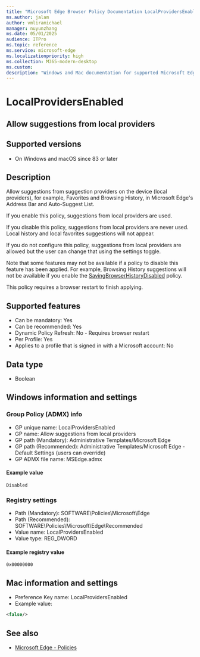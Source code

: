 ```yaml
---
title: "Microsoft Edge Browser Policy Documentation LocalProvidersEnabled"
ms.author: jalam
author: vmliramichael
manager: nuyunzhang
ms.date: 05/01/2025
audience: ITPro
ms.topic: reference
ms.service: microsoft-edge
ms.localizationpriority: high
ms.collection: M365-modern-desktop
ms.custom:
description: "Windows and Mac documentation for supported Microsoft Edge Browser policy: Allow suggestions from local providers"
---
```


<!--THIS FILE IS AUTOMATICALLY GENERATED. MANUAL CHANGES WILL BE OVERWRITTEN.-->
<!--Please contact the Microsoft Edge Manageability team with any questions.-->

# LocalProvidersEnabled

## Allow suggestions from local providers


## Supported versions

- On Windows and macOS since 83 or later

## Description

Allow suggestions from suggestion providers on the device (local providers), for example, Favorites and Browsing History, in Microsoft Edge's Address Bar and Auto-Suggest List.

If you enable this policy, suggestions from local providers are used.

If you disable this policy, suggestions from local providers are never used. Local history and local favorites suggestions will not appear.

If you do not configure this policy, suggestions from local providers are allowed but the user can change that using the settings toggle.

Note that some features may not be available if a policy to disable this feature has been applied. For example, Browsing History suggestions will not be available if you enable the [SavingBrowserHistoryDisabled](SavingBrowserHistoryDisabled.md) policy.

This policy requires a browser restart to finish applying.

## Supported features

- Can be mandatory: Yes
- Can be recommended: Yes
- Dynamic Policy Refresh: No - Requires browser restart
- Per Profile: Yes
- Applies to a profile that is signed in with a Microsoft account: No

## Data type

- Boolean

## Windows information and settings

### Group Policy (ADMX) info

- GP unique name: LocalProvidersEnabled
- GP name: Allow suggestions from local providers
- GP path (Mandatory): Administrative Templates/Microsoft Edge
- GP path (Recommended): Administrative Templates/Microsoft Edge - Default Settings (users can override)
- GP ADMX file name: MSEdge.admx

#### Example value

```
Disabled
```

### Registry settings

- Path (Mandatory): SOFTWARE\Policies\Microsoft\Edge
- Path (Recommended): SOFTWARE\Policies\Microsoft\Edge\Recommended
- Value name: LocalProvidersEnabled
- Value type: REG_DWORD

#### Example registry value

```
0x00000000
```


## Mac information and settings

- Preference Key name: LocalProvidersEnabled
- Example value:

```xml
<false/>
```

## See also
- [Microsoft Edge - Policies](../microsoft-edge-policies.md)
